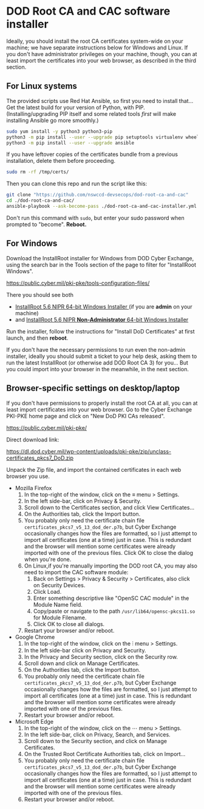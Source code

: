 # DOD Root CA and CAC software installer

Ideally, you should install the root CA certificates system-wide on your machine; we have separate instructions below for Windows and Linux.
If you don't have administrator privileges on your machine, though, you can at least import the certificates into your web browser, as described in the third section.



## For Linux systems

The provided scripts use Red Hat Ansible, so first you need to install that...
Get the latest build for your version of Python, with PIP.
(Installing/upgrading PIP itself and some related tools _first_ will make installing Ansible go more smoothly.)

``` bash
sudo yum install -y python3 python3-pip
python3 -m pip install --user --upgrade pip setuptools virtualenv wheel
python3 -m pip install --user --upgrade ansible
```

If you have leftover copies of the certificates bundle from a previous installation, delete them before proceeding.

``` bash
sudo rm -rf /tmp/certs/
```

Then you can clone this repo and run the script like this:
``` bash
git clone "https://github.com/nswccd-devsecops/dod-root-ca-and-cac"
cd ./dod-root-ca-and-cac/
ansible-playbook --ask-become-pass ./dod-root-ca-and-cac-installer.yml
```

Don't run this command with `sudo`, but enter your sudo password when prompted to "become".
**Reboot.**



## For Windows

Download the InstallRoot installer for Windows from DOD Cyber Exchange, using the search bar in the Tools section of the page to filter for "InstallRoot Windows".

<https://public.cyber.mil/pki-pke/tools-configuration-files/>

There you should see both

- [InstallRoot 5.6 NIPR 64-bit Windows Installer ](https://dl.dod.cyber.mil/wp-content/uploads/pki-pke/msi/InstallRoot_5.6x64.msi)
  (if you are **admin** on your machine)
- and [InstallRoot 5.6 NIPR **Non-Administrator** 64-bit Windows Installer](https://dl.dod.cyber.mil/wp-content/uploads/pki-pke/msi/InstallRoot_5.6x64_NonAdmin.msi)

Run the installer, follow the instructions for "Install DoD Certificates" at first launch, and then **reboot**.

If you don't have the necessary permissions to run even the non-admin installer, ideally you should submit a ticket to your help desk, asking them to run the latest InstallRoot (or otherwise add DOD Root CA 3) for you...
But you could import into your browser in the meanwhile, in the next section.



## Browser-specific settings on desktop/laptop

If you don't have permissions to properly install the root CA at all, you can at least import certificates into your web browser.
Go to the Cyber Exchange PKI-PKE home page and click on "New DoD PKI CAs released".

<https://public.cyber.mil/pki-pke/>

Direct download link:

<https://dl.dod.cyber.mil/wp-content/uploads/pki-pke/zip/unclass-certificates_pkcs7_DoD.zip>

Unpack the Zip file, and import the contained certificates in each web browser you use.

- Mozilla Firefox
    1. In the top-right of the window, click on the ≡ menu > Settings.
    1. In the left side-bar, click on Privacy & Security.
    1. Scroll down to the Certificates section, and click View Certificates...
    1. On the Authorities tab, click the Import button.
    1. You probably only need the certificate chain file `certificates_pkcs7_v5_13_dod_der.p7b`, but Cyber Exchange occasionally changes how the files are formatted, so I just attempt to import all certificates (one at a time) just in case.
       This is redundant and the browser will mention some certificates were already imported with one of the previous files.
       Click OK to close the dialog when you're done.
    1. On Linux,if you're manually importing the DOD root CA, you may also need to import the CAC software module:
        1. Back on Settings > Privacy & Security > Certificates, also click on Security Devices.
        1. Click Load.
        1. Enter something descriptive like "OpenSC CAC module" in the Module Name field.
        1. Copy/paste or navigate to the path `/usr/lib64/opensc-pkcs11.so` for Module Filename.
        1. Click OK to close all dialogs.
    1. Restart your browser and/or reboot.
- Google Chrome
    1. In the top-right of the window, click on the ⫶ menu > Settings.
    1. In the left side-bar click on Privacy and Security.
    1. In the Privacy and Security section, click on the Security row.
    1. Scroll down and click on Manage Certificates.
    1. On the Authorities tab, click the Import button.
    1. You probably only need the certificate chain file `certificates_pkcs7_v5_13_dod_der.p7b`, but Cyber Exchange occasionally changes how the files are formatted, so I just attempt to import all certificates (one at a time) just in case.
       This is redundant and the browser will mention some certificates were already imported with one of the previous files.
    1. Restart your browser and/or reboot.
- Microsoft Edge
    1. In the top-right of the window, click on the ⋯ menu > Settings.
    1. In the left side-bar, click on Privacy, Search, and Services.
    1. Scroll down to the Security section, and click on Manage Certificates.
    1. On the Trusted Root Certificate Authorities tab, click on Import...
    1. You probably only need the certificate chain file `certificates_pkcs7_v5_13_dod_der.p7b`, but Cyber Exchange occasionally changes how the files are formatted, so I just attempt to import all certificates (one at a time) just in case.
       This is redundant and the browser will mention some certificates were already imported with one of the previous files.
    1. Restart your browser and/or reboot.

